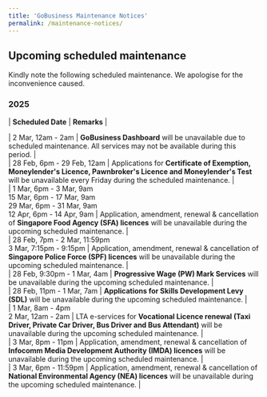 ```yaml
---
title: 'GoBusiness Maintenance Notices'
permalink: /maintenance-notices/
---
```


## Upcoming scheduled maintenance

Kindly note the following scheduled maintenance. We apologise for the inconvenience caused. 


### 2025 

| **Scheduled Date** | **Remarks** |  


| 2 Mar, 12am - 2am | **GoBusiness Dashboard** will be unavailable due to scheduled maintenance. All services may not be available during this period. |        
| 28 Feb, 6pm - 29 Feb, 12am | Applications for **Certificate of Exemption, Moneylender's Licence, Pawnbroker's Licence and Moneylender's Test** will be unavailable every Friday during the scheduled maintenance. |       
| 1 Mar, 6pm - 3 Mar, 9am<br>15 Mar, 6pm - 17 Mar, 9am<br>29 Mar, 6pm - 31 Mar, 9am<br>12 Apr, 6pm - 14 Apr, 9am | Application, amendment, renewal & cancellation of **Singapore Food Agency (SFA) licences** will be unavailable during the upcoming scheduled maintenance. |     
| 28 Feb, 7pm - 2 Mar, 11:59pm<br>3 Mar, 7:15pm - 9:15pm | Application, amendment, renewal & cancellation of **Singapore Police Force (SPF) licences** will be unavailable during the upcoming scheduled maintenance. |    
| 28 Feb, 9:30pm - 1 Mar, 4am | **Progressive Wage (PW) Mark Services** will be unavailable during the upcoming scheduled maintenance. |     
| 28 Feb, 11pm - 1 Mar, 7am | **Applications for Skills Development Levy (SDL)** will be unavailable during the upcoming scheduled maintenance. |      
| 1 Mar, 8am - 4pm<br>2 Mar, 12am - 2am | LTA e-services for **Vocational Licence renewal (Taxi Driver, Private Car Driver, Bus Driver and Bus Attendant)** will be unavailable during the upcoming scheduled maintenance. |    
| 3 Mar, 8pm - 11pm | Application, amendment, renewal & cancellation of **Infocomm Media Development Authority (IMDA) licences** will be unavailable during the upcoming scheduled maintenance. |   
| 3 Mar, 6pm - 11:59pm | Application, amendment, renewal & cancellation of **National Environmental Agency (NEA) licences** will be unavailable during the upcoming scheduled maintenance. |       



<script src="/jquery/jquery.min.js"></script> <script src="/jquery/resize-tables.js"></script>
